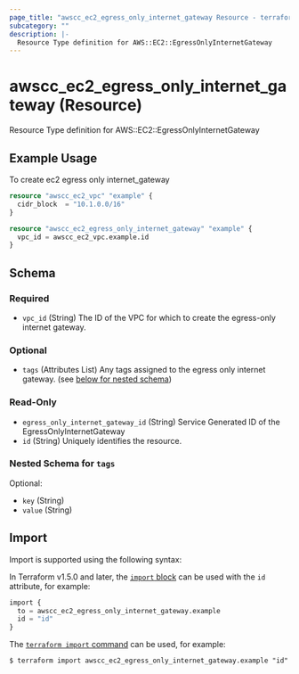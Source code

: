 ```yaml
---
page_title: "awscc_ec2_egress_only_internet_gateway Resource - terraform-provider-awscc"
subcategory: ""
description: |-
  Resource Type definition for AWS::EC2::EgressOnlyInternetGateway
---
```


# awscc_ec2_egress_only_internet_gateway (Resource)

Resource Type definition for AWS::EC2::EgressOnlyInternetGateway

## Example Usage

To create ec2 egress only internet_gateway
```terraform
resource "awscc_ec2_vpc" "example" {
  cidr_block  = "10.1.0.0/16"
}

resource "awscc_ec2_egress_only_internet_gateway" "example" {
  vpc_id = awscc_ec2_vpc.example.id
}
```

<!-- schema generated by tfplugindocs -->
## Schema

### Required

- `vpc_id` (String) The ID of the VPC for which to create the egress-only internet gateway.

### Optional

- `tags` (Attributes List) Any tags assigned to the egress only internet gateway. (see [below for nested schema](#nestedatt--tags))

### Read-Only

- `egress_only_internet_gateway_id` (String) Service Generated ID of the EgressOnlyInternetGateway
- `id` (String) Uniquely identifies the resource.

<a id="nestedatt--tags"></a>
### Nested Schema for `tags`

Optional:

- `key` (String)
- `value` (String)

## Import

Import is supported using the following syntax:

In Terraform v1.5.0 and later, the [`import` block](https://developer.hashicorp.com/terraform/language/import) can be used with the `id` attribute, for example:

```terraform
import {
  to = awscc_ec2_egress_only_internet_gateway.example
  id = "id"
}
```

The [`terraform import` command](https://developer.hashicorp.com/terraform/cli/commands/import) can be used, for example:

```shell
$ terraform import awscc_ec2_egress_only_internet_gateway.example "id"
```